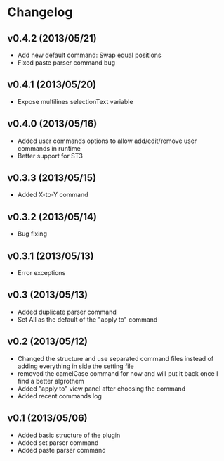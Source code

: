 # Changelog #

## v0.4.2 (2013/05/21) ##
- Add new default command: Swap equal positions
- Fixed paste parser command bug

## v0.4.1 (2013/05/20) ##
- Expose multilines selectionText variable

## v0.4.0 (2013/05/16) ##
- Added user commands options to allow add/edit/remove user commands in runtime
- Better support for ST3

## v0.3.3 (2013/05/15) ##
- Added X-to-Y command

## v0.3.2 (2013/05/14) ##
- Bug fixing

## v0.3.1 (2013/05/13) ##
- Error exceptions

## v0.3 (2013/05/13) ##
- Added duplicate parser command
- Set All as the default of the "apply to" command

## v0.2 (2013/05/12) ##
- Changed the structure and use separated command files instead of adding everything in side the setting file
- removed the camelCase command for now and will put it back once I find a better algrothem
- Added "apply to" view panel after choosing the command
- Added recent commands log

## v0.1 (2013/05/06) ##
- Added basic structure of the plugin
- Added set parser command
- Added paste parser command

